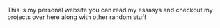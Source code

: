 This is my personal website you can  read my essasys and checkout my projects over here along  with other random stuff 
